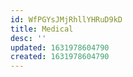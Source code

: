 ```yaml
---
id: WfPGYsJMjRhllYHRuD9kD
title: Medical
desc: ''
updated: 1631978604790
created: 1631978604790
---
```


